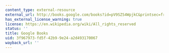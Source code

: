 ```yaml
---
content_type: external-resource
external_url: http://books.google.com/books?id=pV9SZS4WpjkC&printsec=frontcover
has_external_license_warning: true
license: https://en.wikipedia.org/wiki/All_rights_reserved
status: ''
title: Google Books
uid: 3f967973-fd5f-42b9-9e24-a2d493170067
wayback_url: ''
---
```

